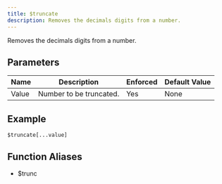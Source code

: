 ```yaml
---
title: $truncate
description: Removes the decimals digits from a number.
---
```


Removes the decimals digits from a number.
## Parameters
| Name  |       Description       | Enforced | Default Value |
|-------|-------------------------|----------|---------------|
| Value | Number to be truncated. | Yes      | None          |
## Example
```eats
$truncate[...value]
```
## Function Aliases
- $trunc